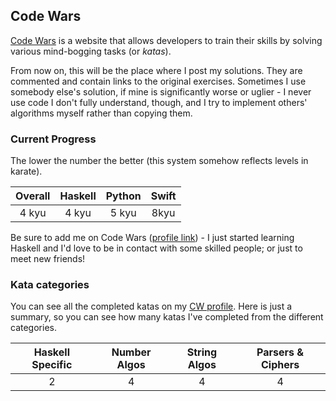 ## Code Wars
[Code Wars][1] is a website that allows developers to train their skills by solving various mind-bogging tasks (or _katas_).

From now on, this will be the place where I post my solutions. They are commented and contain links to the original exercises. Sometimes I use somebody else's solution, if mine is significantly worse or uglier - I never use code I don't fully understand, though, and I try to implement others' algorithms myself rather than copying them.

### Current Progress
The lower the number the better (this system somehow reflects levels in karate).

| Overall | Haskell | Python | Swift|
| :-----: | :-----: | :----: | :---:|
| 4 kyu   | 4 kyu   | 5 kyu  | 8kyu |

 Be sure to add me on Code Wars ([profile link][2]) - I just started learning Haskell and I'd love to be in contact with some skilled people; or just to meet new friends!

### Kata categories
You can see all the completed katas on my [CW profile][2]. Here is just a summary, so you can see how many katas I've completed from the different categories.

| Haskell Specific | Number Algos | String Algos | Parsers & Ciphers |
| :--------------: | :----------: | :----------: | :---------------: |
| 2                | 4            | 4            | 4                 |

[1]: https://www.codewars.com/
[2]: https://www.codewars.com/users/EugLion
